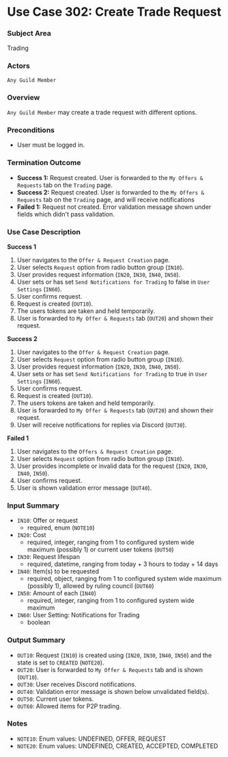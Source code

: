 # Use Case 302: Create Trade Request

### Subject Area
Trading

### Actors
`Any Guild Member`

### Overview
`Any Guild Member` may create a trade request with different options.

### Preconditions
- User must be logged in.

### Termination Outcome
- **Success 1:** Request created. User is forwarded to the `My Offers & Requests` tab on the `Trading` page.
- **Success 2:** Request created. User is forwarded to the `My Offers & Requests` tab on the `Trading` page, and will receive notifications
- **Failed 1:** Request not created. Error validation message shown under fields which didn't pass validation.

### Use Case Description
**Success 1**
1. User navigates to the `Offer & Request Creation` page.
2. User selects `Request` option from radio button group (`IN10`).
3. User provides request information (`IN20`, `IN30`, `IN40`, `IN50`).
4. User sets or has set `Send Notifications for Trading` to false in `User Settings` (`IN60`).
5. User confirms request.
6. Request is created (`OUT10`).
7. The users tokens are taken and held temporarily. 
8. User is forwarded to `My Offer & Requests` tab (`OUT20`) and shown their request.

**Success 2**
1. User navigates to the `Offer & Request Creation` page.
2. User selects `Request` option from radio button group (`IN10`).
3. User provides request information (`IN20`, `IN30`, `IN40`, `IN50`).
4. User sets or has set `Send Notifications for Trading` to true in `User Settings` (`IN60`).
5. User confirms request.
6. Request is created (`OUT10`).
7. The users tokens are taken and held temporarily. 
8. User is forwarded to `My Offer & Requests` tab (`OUT20`) and shown their request.
9. User will receive notifications for replies via Discord (`OUT30`).

**Failed 1**
1. User navigates to the `Offers & Request Creation` page.
2. User selects `Request` option from radio button group (`IN10`).
3. User provides incomplete or invalid data for the request (`IN20`, `IN30`, `IN40`, `IN50`).
4. User confirms request.
5. User is shown validation error message (`OUT40`).

### Input Summary
- `IN10`: Offer or request
	- required, enum (`NOTE10`)
- `IN20`: Cost
	- required, integer, ranging from 1 to configured system wide maximum (possibly 1) or current user tokens (`OUT50`)
- `IN30`: Request lifespan
	- required, datetime, ranging from today + 3 hours to today + 14 days
- `IN40`: Item(s) to be requested
	- required, object, ranging from 1 to configured system wide maximum (possibly 1), allowed by ruling council (`OUT60`)
- `IN50`: Amount of each (`IN40`)
	- required, integer, ranging from 1 to configured system wide maximum
- `IN60`: User Setting: Notifications for Trading
	- boolean

### Output Summary
- `OUT10`: Request (`IN10`) is created using (`IN20`, `IN30`, `IN40`, `IN50`) and the state is set to `CREATED` (`NOTE20`).
- `OUT20`: User is forwarded to `My Offer & Requests` tab and is shown (`OUT10`).
- `OUT30`: User receives Discord notifications.
- `OUT40`: Validation error message is shown below unvalidated field(s).
- `OUT50`: Current user tokens.
- `OUT60`: Allowed items for P2P trading.

### Notes
- `NOTE10`: Enum values: UNDEFINED, OFFER, REQUEST
- `NOTE20`: Enum values: UNDEFINED, CREATED, ACCEPTED, COMPLETED